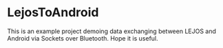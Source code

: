 # LejosToAndroid
This is an example project demoing data exchanging between LEJOS and Android via Sockets over Bluetooth.  Hope it is useful.
